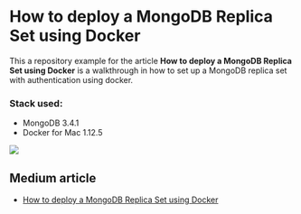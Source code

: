 # How to deploy a MongoDB Replica Set using Docker

This a repository example for the article **How to deploy a MongoDB Replica Set using Docker**
is a walkthrough in how to set up a MongoDB replica set with authentication using docker.

### Stack used:
- MongoDB 3.4.1
- Docker for Mac 1.12.5

![](https://cdn-images-1.medium.com/max/1600/1*vhEc7r7BRG0oc2PKZ0WJLg.png)

## Medium article

- [How to deploy a MongoDB Replica Set using Docker](https://medium.com/@cramirez92/how-to-deploy-a-mongodb-replica-set-using-docker-6d0b9ac00e49#.edhf2v3g0)
